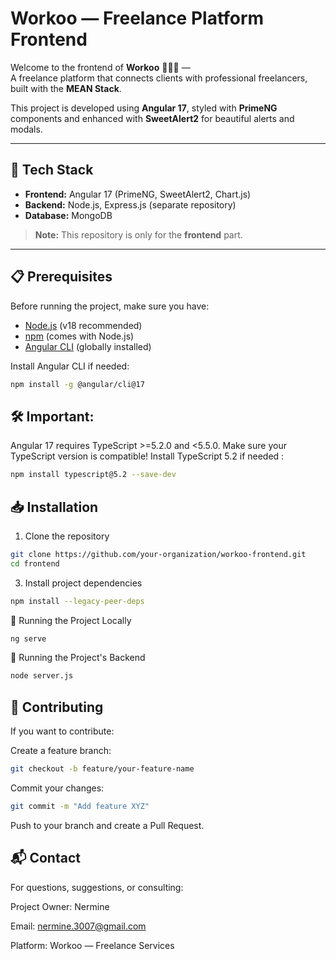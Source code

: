 # Workoo — Freelance Platform Frontend

Welcome to the frontend of **Workoo** 👨‍💻✨ —  
A freelance platform that connects clients with professional freelancers, built with the **MEAN Stack**.

This project is developed using **Angular 17**, styled with **PrimeNG** components and enhanced with **SweetAlert2** for beautiful alerts and modals.

---

## 🚀 Tech Stack

- **Frontend:** Angular 17 (PrimeNG, SweetAlert2, Chart.js)
- **Backend:** Node.js, Express.js (separate repository)
- **Database:** MongoDB

> **Note:** This repository is only for the **frontend** part.

---

## 📋 Prerequisites

Before running the project, make sure you have:

- [Node.js](https://nodejs.org/) (v18 recommended)
- [npm](https://www.npmjs.com/) (comes with Node.js)
- [Angular CLI](https://angular.io/cli) (globally installed)

Install Angular CLI if needed:

```bash
npm install -g @angular/cli@17
```

## 🛠 Important:
Angular 17 requires TypeScript >=5.2.0 and <5.5.0.
Make sure your TypeScript version is compatible!
Install TypeScript 5.2 if needed : 
```bash
npm install typescript@5.2 --save-dev
```
## 📥 Installation
1. Clone the repository
```bash
git clone https://github.com/your-organization/workoo-frontend.git
cd frontend
```
3. Install project dependencies
```bash
npm install --legacy-peer-deps
```
🚀 Running the Project Locally
```bash
ng serve
```
🚀 Running the Project's Backend
```bash
node server.js
```

## 🤝 Contributing
If you want to contribute:

Create a feature branch:
```bash
git checkout -b feature/your-feature-name
```
Commit your changes:
```bash
git commit -m "Add feature XYZ"
```
Push to your branch and create a Pull Request.

## 📬 Contact
For questions, suggestions, or consulting:

Project Owner: Nermine

Email: nermine.3007@gmail.com

Platform: Workoo — Freelance Services


